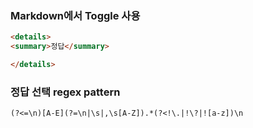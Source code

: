 ### Markdown에서 Toggle 사용
``` html
<details>
<summary>정답</summary>

</details>
```

### 정답 선택 regex pattern
```
(?<=\n)[A-E](?=\n|\s|,\s[A-Z]).*(?<!\.|!\?|![a-z])\n
```